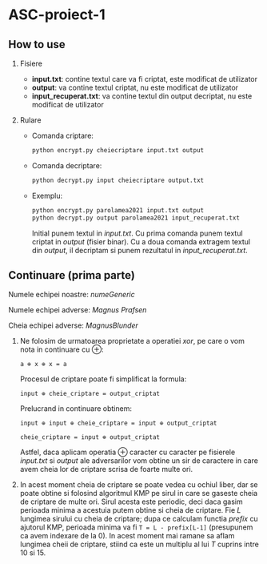 # ASC-proiect-1

## How to use

1. Fisiere
  
    * **input.txt**: contine textul care va fi criptat, este modificat de utilizator
    * **output**: va contine textul criptat, nu este modificat de utilizator
    * **input_recuperat.txt**: va contine textul din output decriptat, nu este modificat de utilizator
  
2. Rulare

   * Comanda criptare:
    
      ```bash
      python encrypt.py cheiecriptare input.txt output
      ```
      
   * Comanda decriptare:
     
      ```bash
      python decrypt.py input cheiecriptare output.txt
      ```
       
   * Exemplu:
     
      ```bash
      python encrypt.py parolamea2021 input.txt output
      python decrypt.py output parolamea2021 input_recuperat.txt
      ```
      
      Initial punem textul in _input.txt_. Cu prima comanda punem textul criptat in _output_ (fisier binar). Cu a doua comanda extragem textul din _output_,
      il decriptam si punem rezultatul in _input_recuperat.txt_.
  
## Continuare (prima parte)

Numele echipei noastre: _numeGeneric_

Numele echipei adverse: _Magnus Prafsen_

Cheia echipei adverse: _MagnusBlunder_


1. Ne folosim de urmatoarea proprietate a operatiei _xor_, pe care o vom nota in continuare cu ⊕:

   ```a ⊕ x ⊕ x = a```
   
   Procesul de criptare poate fi simplificat la formula:
   
   ```input ⊕ cheie_criptare = output_criptat```
   
   Prelucrand in continuare obtinem:
   
   ```input ⊕ input ⊕ cheie_criptare = input ⊕ output_criptat```
   
   ```cheie_criptare = input ⊕ output_criptat```
   
   Astfel, daca aplicam operatia ⊕ caracter cu caracter pe fisierele _input.txt_ si _output_ ale adversarilor vom obtine un sir de caractere in care avem cheia lor de criptare scrisa de foarte multe ori.

2. In acest moment cheia de criptare se poate vedea cu ochiul liber, dar se poate obtine si folosind algoritmul KMP pe sirul in care se gaseste cheia de criptare de multe ori. 
   Sirul acesta este periodic, deci daca gasim perioada minima a acestuia putem obtine si cheia de criptare. Fie _L_ lungimea sirului cu cheia de criptare; dupa ce calculam functia _prefix_ cu ajutorul KMP, perioada minima va fi ```T = L - prefix[L-1]``` (presupunem ca avem indexare de la 0). 
   In acest moment mai ramane sa aflam lungimea cheii de criptare, stiind ca este un multiplu al lui _T_ cuprins intre 10 si 15.
